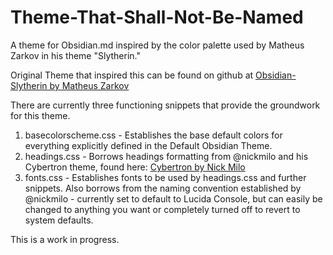 # Theme-That-Shall-Not-Be-Named

A theme for Obsidian.md inspired by the color palette used by Matheus Zarkov in his theme "Slytherin."

Original Theme that inspired this can be found on github at [Obsidian-Slytherin by Matheus Zarkov](https://github.com/MatheusZarkov/Obsidian-Slytherin)

There are currently three functioning snippets that provide the groundwork for this theme.

1. basecolorscheme.css - Establishes the base default colors for everything explicitly defined in the Default Obsidian Theme.
2. headings.css - Borrows headings formatting from @nickmilo and his Cybertron theme, found here: [Cybertron by Nick Milo](https://github.com/nickmilo/Cybertron)
3. fonts.css - Establishes fonts to be used by headings.css and further snippets. Also borrows from the naming convention established by @nickmilo - currently set to default to Lucida Console, but can easily be changed to anything you want or completely turned off to revert to system defaults.

This is a work in progress.
